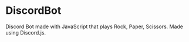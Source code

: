 # DiscordBot

Discord Bot made with JavaScript that plays Rock, Paper, Scissors. Made using Discord.js.
